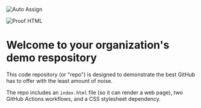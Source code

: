![Auto Assign](https://github.com/squiddickod-github-com/demo-repository/actions/workflows/auto-assign.yml/badge.svg)

![Proof HTML](https://github.com/squiddickod-github-com/demo-repository/actions/workflows/proof-html.yml/badge.svg)

# Welcome to your organization's demo respository
This code repository (or "repo") is designed to demonstrate the best GitHub has to offer with the least amount of noise.

The repo includes an `index.html` file (so it can render a web page), two GitHub Actions workflows, and a CSS stylesheet dependency.

